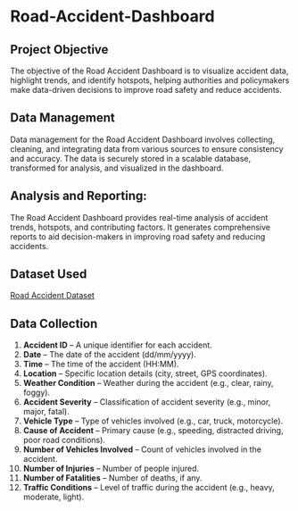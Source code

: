 # Road-Accident-Dashboard
## Project Objective

 The objective of the Road Accident Dashboard is to visualize accident data, highlight trends, and identify hotspots, helping authorities and policymakers make data-driven decisions to improve road safety and reduce accidents.

## Data Management
Data management for the Road Accident Dashboard involves collecting, cleaning, and integrating data from various sources to ensure consistency and accuracy. The data is securely stored in a scalable database, transformed for analysis, and visualized in the dashboard. 

## Analysis and Reporting:
The Road Accident Dashboard provides real-time analysis of accident trends, hotspots, and contributing factors. It generates comprehensive reports to aid decision-makers in improving road safety and reducing accidents.

## Dataset Used
<a href="https://github.com/Ashokkumar5003/Road-Accident-Dashboard/blob/main/Road%20Accident%20Data.xlsx">Road Accident Dataset</a>

## Data Collection
1. **Accident ID** – A unique identifier for each accident.
2. **Date** – The date of the accident (dd/mm/yyyy).
3. **Time** – The time of the accident (HH:MM).
4. **Location** – Specific location details (city, street, GPS coordinates).
5. **Weather Condition** – Weather during the accident (e.g., clear, rainy, foggy).
6. **Accident Severity** – Classification of accident severity (e.g., minor, major, fatal).
7. **Vehicle Type** – Type of vehicles involved (e.g., car, truck, motorcycle).
8. **Cause of Accident** – Primary cause (e.g., speeding, distracted driving, poor road conditions).
9. **Number of Vehicles Involved** – Count of vehicles involved in the accident.
10. **Number of Injuries** – Number of people injured.
11. **Number of Fatalities** – Number of deaths, if any.
12. **Traffic Conditions** – Level of traffic during the accident (e.g., heavy, moderate, light).



